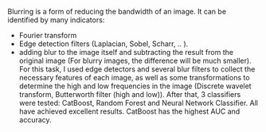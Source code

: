Blurring is a form of reducing the bandwidth of an image.
It can be identified by many indicators:
- Fourier transform
- Edge detection filters (Laplacian, Sobel, Scharr, .. ).
- adding blur to the image itself and subtracting the result from the original image (For blurry images, the difference will be much smaller).
For this task, I used edge detectors and several blur filters to collect the necessary features of each image, as well as some transformations to determine the high and low frequencies in the image (Discrete wavelet transform, Butterworth filter (high and low)). After that, 3 classifiers were tested:
CatBoost, Random Forest and Neural Network Classifier. All have achieved excellent results.
CatBoost has the highest AUC and accuracy.
